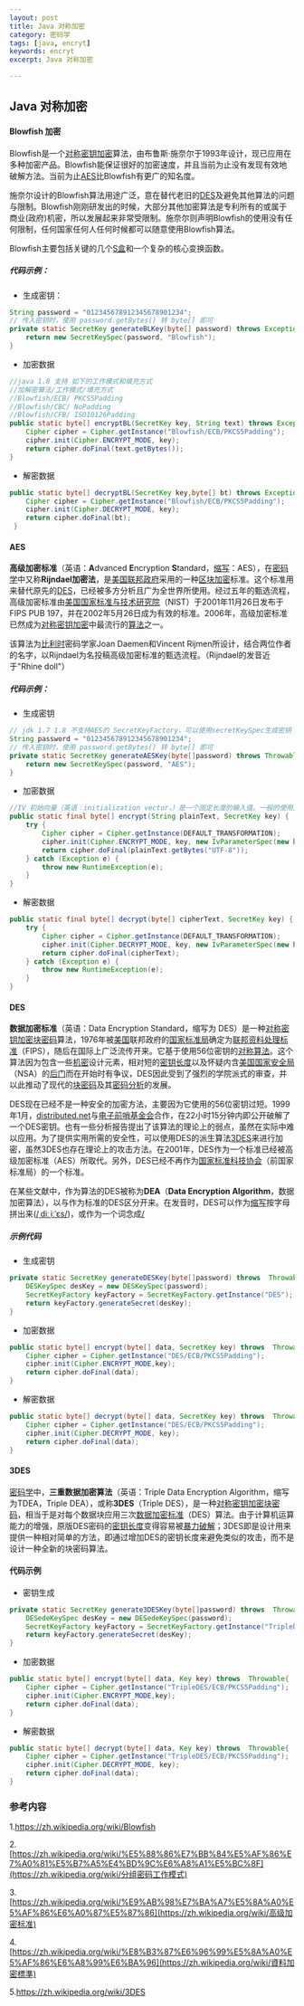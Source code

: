 ```yaml
---
layout: post
title: Java 对称加密
category: 密码学
tags: [java, encryt]
keywords: encryt
excerpt: Java 对称加密

---
```


## Java 对称加密

#### Blowfish 加密

Blowfish是一个[对称密钥加密](https://zh.wikipedia.org/wiki/對稱密鑰加密)算法，由布鲁斯·施奈尔于1993年设计，现已应用在多种加密产品。Blowfish能保证很好的加密速度，并且当前为止没有发现有效地破解方法。当前为止[AES](https://zh.wikipedia.org/wiki/AES)比Blowfish有更广的知名度。

施奈尔设计的Blowfish算法用途广泛，意在替代老旧的[DES](https://zh.wikipedia.org/wiki/DES)及避免其他算法的问题与限制。Blowfish刚刚研发出的时候，大部分其他加密算法是专利所有的或属于商业(政府)机密，所以发展起来非常受限制。施奈尔则声明Blowfish的使用没有任何限制，任何国家任何人任何时候都可以随意使用Blowfish算法。

Blowfish主要包括关键的几个[S盒](https://zh.wikipedia.org/wiki/S盒)和一个复杂的核心变换函数。

##### 代码示例：

- 生成密钥：

```java
String password = "012345678912345678901234";
// 传入密钥时，使用 password.getBytes() 转 byte[] 即可
private static SecretKey generateBLKey(byte[] password) throws Exception {
    return new SecretKeySpec(password, "Blowfish");
}
```

- 加密数据

```java
//java 1.8 支持 如下的工作模式和填充方式
//加解密算法/工作模式/填充方式
//Blowfish/ECB/ PKCS5Padding
//Blowfish/CBC/ NoPadding
//Blowfish/CFB/ ISO10126Padding
public static byte[] encryptBL(SecretKey key, String text) throws Exception  {
    Cipher cipher = Cipher.getInstance("Blowfish/ECB/PKCS5Padding");
    cipher.init(Cipher.ENCRYPT_MODE, key);
    return cipher.doFinal(text.getBytes());
}
```

- 解密数据

```java
public static byte[] decryptBL(SecretKey key,byte[] bt) throws Exception  {
    Cipher cipher = Cipher.getInstance("Blowfish/ECB/PKCS5Padding");
    cipher.init(Cipher.DECRYPT_MODE, key);
    return cipher.doFinal(bt);
 }
```

#### AES

**高级加密标准**（英语：**A**dvanced **E**ncryption **S**tandard，[缩写](https://zh.wikipedia.org/wiki/缩写)：AES），在[密码学](https://zh.wikipedia.org/wiki/密码学)中又称**Rijndael加密法**，是[美国联邦政府](https://zh.wikipedia.org/wiki/美国联邦政府)采用的一种[区块加密](https://zh.wikipedia.org/wiki/區塊加密)标准。这个标准用来替代原先的[DES](https://zh.wikipedia.org/wiki/DES)，已经被多方分析且广为全世界所使用。经过五年的甄选流程，高级加密标准由[美国国家标准与技术研究院](https://zh.wikipedia.org/wiki/美国国家标准与技术研究院)（NIST）于2001年11月26日发布于FIPS PUB 197，并在2002年5月26日成为有效的标准。2006年，高级加密标准已然成为[对称密钥加密](https://zh.wikipedia.org/wiki/对称密钥加密)中最流行的[算法](https://zh.wikipedia.org/wiki/演算法)之一。

该算法为[比利时](https://zh.wikipedia.org/wiki/比利时)密码学家Joan Daemen和Vincent Rijmen所设计，结合两位作者的名字，以Rijndael为名投稿高级加密标准的甄选流程。（Rijndael的发音近于"Rhine doll"）

##### 代码示例：

- 生成密钥

```java
// jdk 1.7 1.8 不支持AES的 SecretKeyFactory，可以使用secretKeySpec生成密钥
String password = "012345678912345678901234";
// 传入密钥时，使用 password.getBytes() 转 byte[] 即可
private static SecretKey generateAESKey(byte[]password) throws Throwable {
    return new SecretKeySpec(password, "AES");
}
```

- 加密数据

```java
//IV 初始向量（英语：initialization vector，）是一个固定长度的输入值。一般的使用上会要求它是随机数或拟随机数（pseudorandom），这里为了简单 使用 16位的空byte[];
public static final byte[] encrypt(String plainText, SecretKey key) {
    try {
        Cipher cipher = Cipher.getInstance(DEFAULT_TRANSFORMATION);
        cipher.init(Cipher.ENCRYPT_MODE, key, new IvParameterSpec(new byte[16]));
        return cipher.doFinal(plainText.getBytes("UTF-8"));
    } catch (Exception e) {
        throw new RuntimeException(e);
    }
}
```

- 解密数据

```java
public static final byte[] decrypt(byte[] cipherText, SecretKey key) {
    try {
        Cipher cipher = Cipher.getInstance(DEFAULT_TRANSFORMATION);
        cipher.init(Cipher.DECRYPT_MODE, key, new IvParameterSpec(new byte[16]));
        return cipher.doFinal(cipherText);
    } catch (Exception e) {
        throw new RuntimeException(e);
    }
}
```

#### DES

**数据加密标准**（英语：Data Encryption Standard，缩写为 DES）是一种[对称密钥加密](https://zh.wikipedia.org/wiki/對稱密鑰加密)[块密码](https://zh.wikipedia.org/wiki/塊密碼)算法，1976年被[美国](https://zh.wikipedia.org/wiki/美国)联邦政府的[国家标准局](https://zh.wikipedia.org/wiki/国家标准局)确定为[联邦资料处理标准](https://zh.wikipedia.org/wiki/联邦资料处理标准)（FIPS），随后在国际上广泛流传开来。它基于使用56位密钥的[对称算法](https://zh.wikipedia.org/w/index.php?title=密钥密码学&action=edit&redlink=1)。这个算法因为包含一些[机密](https://zh.wikipedia.org/wiki/機密)设计元素，相对短的[密钥长度](https://zh.wikipedia.org/wiki/密钥长度)以及怀疑内含[美国国家安全局](https://zh.wikipedia.org/wiki/美國國家安全局)（NSA）的[后门](https://zh.wikipedia.org/wiki/后门)而在开始时有争议，DES因此受到了强烈的学院派式的审查，并以此推动了现代的[块密码](https://zh.wikipedia.org/wiki/塊密碼)及其[密码分析](https://zh.wikipedia.org/wiki/密码分析)的发展。

DES现在已经不是一种安全的加密方法，主要因为它使用的56位密钥过短。1999年1月，[distributed.net](https://zh.wikipedia.org/w/index.php?title=Distributed.net&action=edit&redlink=1)与[电子前哨基金会](https://zh.wikipedia.org/wiki/电子前哨基金会)合作，在22小时15分钟内即公开破解了一个DES密钥。也有一些分析报告提出了该算法的理论上的弱点，虽然在实际中难以应用。为了提供实用所需的安全性，可以使用DES的派生算法[3DES](https://zh.wikipedia.org/wiki/3DES)来进行加密，虽然3DES也存在理论上的攻击方法。在2001年，DES作为一个标准已经被高级加密标准（AES）所取代。另外，DES已经不再作为[国家标准科技协会](https://zh.wikipedia.org/wiki/NIST)（前国家标准局）的一个标准。

在某些文献中，作为算法的DES被称为**DEA**（**Data Encryption Algorithm**，数据加密算法），以与作为标准的DES区分开来。在发音时，DES可以作为[缩写](https://zh.wikipedia.org/wiki/缩写)按字母拼出来([/ˌdiːˌiːˈɛs/](https://zh.wikipedia.org/wiki/Wikipedia:國際音標英語發音))，或作为一个词念成[/](https://zh.wikipedia.org/wiki/Wikipedia:國際音標英語發音)

##### 示例代码

- 生成密钥

```java
private static SecretKey generateDESKey(byte[]password) throws  Throwable{
    DESKeySpec desKey = new DESKeySpec(password);
    SecretKeyFactory keyFactory = SecretKeyFactory.getInstance("DES");
    return keyFactory.generateSecret(desKey);
}
```

- 加密数据

```java
public static byte[] encrypt(byte[] data, SecretKey key) throws  Throwable{
    Cipher cipher = Cipher.getInstance("DES/ECB/PKCS5Padding");
    cipher.init(Cipher.ENCRYPT_MODE,key);
    return cipher.doFinal(data);
}
```

- 解密数据

```java
public static byte[] decrypt(byte[] data, SecretKey key) throws  Throwable{
    Cipher cipher = Cipher.getInstance("DES/ECB/PKCS5Padding");
    cipher.init(Cipher.DECRYPT_MODE, key);
    return cipher.doFinal(data);
}
```

#### 3DES

[密码学](https://zh.wikipedia.org/wiki/密码学)中，**三重数据加密算法**（英语：Triple Data Encryption Algorithm，缩写为TDEA，Triple DEA），或称**3DES**（Triple DES），是一种[对称密钥加密](https://zh.wikipedia.org/wiki/對稱密鑰加密)[块密码](https://zh.wikipedia.org/wiki/塊密碼)，相当于是对每个数据块应用三次[数据加密标准](https://zh.wikipedia.org/wiki/資料加密標準)（DES）算法。由于计算机运算能力的增强，原版DES密码的[密钥长度](https://zh.wikipedia.org/wiki/密钥长度)变得容易被[暴力破解](https://zh.wikipedia.org/wiki/暴力破解)；3DES即是设计用来提供一种相对简单的方法，即通过增加DES的密钥长度来避免类似的攻击，而不是设计一种全新的块密码算法。

#### 代码示例

- 密钥生成

```java
private static SecretKey generate3DESKey(byte[]password) throws  Throwable{
    DESedeKeySpec desKey = new DESedeKeySpec(password);
    SecretKeyFactory keyFactory = SecretKeyFactory.getInstance("TripleDES");
    return keyFactory.generateSecret(desKey);
}
```

- 加密数据

```java
public static byte[] encrypt(byte[] data, Key key) throws  Throwable{
    Cipher cipher = Cipher.getInstance("TripleDES/ECB/PKCS5Padding");
    cipher.init(Cipher.ENCRYPT_MODE,key);
    return cipher.doFinal(data);
}
```

- 解密数据

```java
public static byte[] decrypt(byte[] data, Key key) throws  Throwable{
    Cipher cipher = Cipher.getInstance("TripleDES/ECB/PKCS5Padding");
    cipher.init(Cipher.DECRYPT_MODE, key);
    return cipher.doFinal(data);
}
```

### 参考内容

1.https://zh.wikipedia.org/wiki/Blowfish

2.[https://zh.wikipedia.org/wiki/%E5%88%86%E7%BB%84%E5%AF%86%E7%A0%81%E5%B7%A5%E4%BD%9C%E6%A8%A1%E5%BC%8F](https://zh.wikipedia.org/wiki/分组密码工作模式)

3.[https://zh.wikipedia.org/wiki/%E9%AB%98%E7%BA%A7%E5%8A%A0%E5%AF%86%E6%A0%87%E5%87%86](https://zh.wikipedia.org/wiki/高级加密标准)

4.[https://zh.wikipedia.org/wiki/%E8%B3%87%E6%96%99%E5%8A%A0%E5%AF%86%E6%A8%99%E6%BA%96](https://zh.wikipedia.org/wiki/資料加密標準)

5.https://zh.wikipedia.org/wiki/3DES